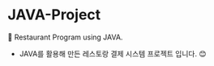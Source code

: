 # JAVA-Project
🌈 Restaurant Program using JAVA.
<ul>
  <li>JAVA를 활용해 만든 레스토랑 결제 시스템 프로젝트 입니다. 😊 </li>
</ul>
